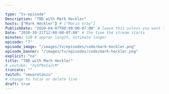 ```yaml
---

type: "tv-episode"
Description: "TBD with Mark Heckler"
hosts: ["Mark Heckler"] # ["Mario Gray"]
PublishDate: "2020-04-07T00:00:00-07:00" # leave this unless you want to schedule far ahead
Date: "2020-10-21T12:00:00-07:00" # the time the stream starts
minutes: 120 # approx length, estimate longer
episode: "7"
episode_image: "/images/tv/episodes/code/mark-heckler.png"
episode_banner: "/images/tv/episodes/code/mark-heckler.png"
explicit: "no"
title: "TBD with Mark Heckler"
# youtube: "XySP9eIaJcM"
truncate: ""
twitch: "vmwaretanzu"
# change to false or delete line
draft: true
---
```

